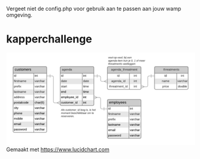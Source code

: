 Vergeet niet de config.php voor gebruik aan te passen aan jouw wamp omgeving.
# kapperchallenge

![ERD](/docs/ERD.png)
Gemaakt met https://www.lucidchart.com

